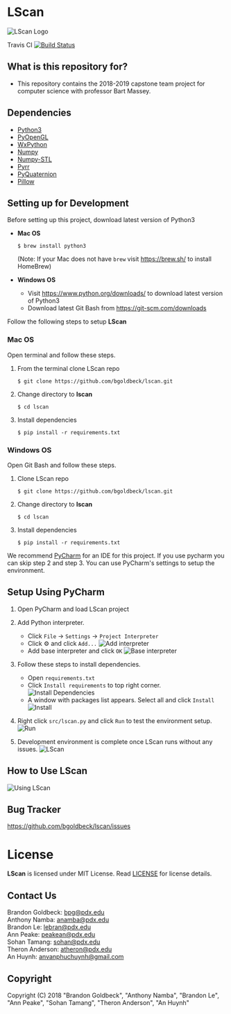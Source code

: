 # LScan

![LScan Logo](assets/images/lscan_256x256.bmp)


Travis CI [![Build Status](https://travis-ci.org/bgoldbeck/lscan.svg?branch=master)](https://travis-ci.org/bgoldbeck/lscan)


## What is this repository for? ##

* This repository contains the 2018-2019 capstone team project for computer science with professor Bart Massey.

## Dependencies ##
- [Python3](https://docs.python.org/3.6/)
- [PyOpenGL](http://pyopengl.sourceforge.net/)
- [WxPython](https://wxpython.org/)
- [Numpy](http://www.numpy.org/)
- [Numpy-STL](https://pypi.org/project/numpy-stl/)
- [Pyrr](https://pypi.org/project/pyrr/)
- [PyQuaternion](http://kieranwynn.github.io/pyquaternion/)
- [Pillow](https://pillow.readthedocs.io/en/stable/index.html)

## Setting up for Development ##

Before setting up this project, download latest version of Python3
- **Mac OS** 

    `$ brew install python3`
    
    (Note: If your Mac does not have `brew` visit https://brew.sh/ to install HomeBrew)
- **Windows OS**

    - Visit https://www.python.org/downloads/ to download latest version of Python3
    - Download latest Git Bash from https://git-scm.com/downloads


Follow the following steps to setup **LScan**
### Mac OS ###

Open terminal and follow these steps.

1. From the terminal clone LScan repo

    `$ git clone https://github.com/bgoldbeck/lscan.git`

2. Change directory to **lscan**

    `$ cd lscan`

3. Install dependencies

    `$ pip install -r requirements.txt`
    
    
### Windows OS ###

Open Git Bash and follow these steps.

1. Clone LScan repo

    `$ git clone https://github.com/bgoldbeck/lscan.git`

2. Change directory to **lscan**

    `$ cd lscan`

3. Install dependencies

    `$ pip install -r requirements.txt`


We recommend [PyCharm](https://www.jetbrains.com/pycharm/) for an IDE for this project. If you use pycharm you can skip step 2 and step 3. You can use PyCharm's settings to setup the environment.

## Setup Using PyCharm ##
1. Open PyCharm and load LScan project

2. Add Python interpreter.

    - Click `File` -> `Settings` -> `Project Interpreter`
    - Click :gear: and click `Add...`
    ![Add interpreter](assets/images/dev_setup/add_interpreter.png) 
    - Add base interpreter and click `OK`
    ![Base interpreter](assets/images/dev_setup/interpreter.PNG)
    
3. Follow these steps to install dependencies.
    - Open `requirements.txt`
    - Click `Install requirements` to top right corner.
    ![Install Dependencies](assets/images/dev_setup/install-packages.PNG)
    - A window with packages list appears. Select all and click `Install`
    ![Install](assets/images/dev_setup/install.PNG)

4. Right click `src/lscan.py` and click `Run` to test the environment setup.
   ![Run](assets/images/dev_setup/run_lscan.png)

5. Development environment is complete once LScan runs without any issues.
   ![LScan](assets/images/dev_setup/lscan.PNG)
## How to Use LScan ###
![Using LScan](assets/images/using_lscan.gif)

## Bug Tracker ##
https://github.com/bgoldbeck/lscan/issues

# License

**LScan** is licensed under MIT License. Read [LICENSE](LICENSE) for license details. 

## Contact Us ##
Brandon Goldbeck: bpg@pdx.edu <br />
Anthony Namba: anamba@pdx.edu <br />
Brandon Le: lebran@pdx.edu <br />
Ann Peake: peakean@pdx.edu <br />
Sohan Tamang: sohan@pdx.edu <br />
Theron Anderson: atheron@pdx.edu <br />
An Huynh: anvanphuchuynh@gmail.com <br />

## Copyright ##
Copyright (C) 2018 
"Brandon Goldbeck", "Anthony Namba", "Brandon Le", "Ann Peake", "Sohan Tamang", "Theron Anderson", "An Huynh"
